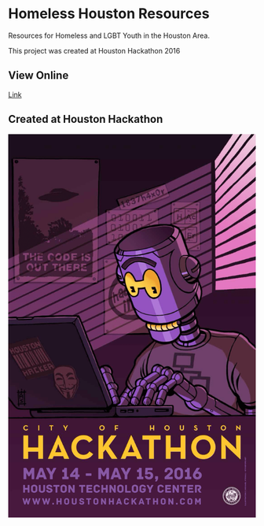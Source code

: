 # Homeless Houston Resources
Resources for Homeless and LGBT Youth in the Houston Area.

This project was created at Houston Hackathon 2016
## View Online
[Link](http://ealdana.com/projects/hackathon2016/ "Homeless Houston Resources")

## Created at Houston Hackathon
![Houston Hackathon 2016](images/hh2016.png)
